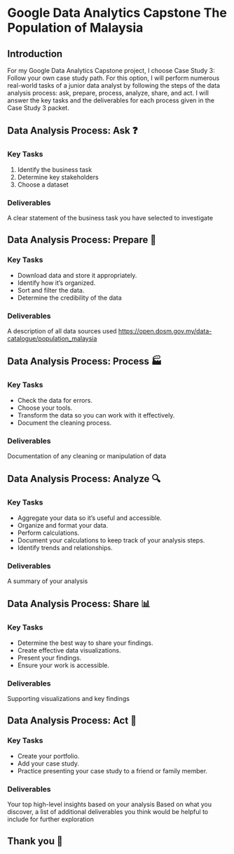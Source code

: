 # Google Data Analytics Capstone The Population of Malaysia
## Introduction
For my Google Data Analytics Capstone project, I choose Case Study 3: Follow your own case study path. For this option, I will perform numerous real-world tasks of a junior data analyst by following the steps of the data analysis process: ask, prepare, process, analyze, share, and act. I will answer the key tasks and the deliverables for each process given in the Case Study 3 packet.

## Data Analysis Process: Ask :question:
### Key Tasks
1. Identify the business task
2. Determine key stakeholders
3. Choose a dataset

### Deliverables
A clear statement of the business task you have selected to investigate

## Data Analysis Process: Prepare :construction_worker:
### Key Tasks
* Download data and store it appropriately.
* Identify how it’s organized.
* Sort and filter the data.
* Determine the credibility of the data

### Deliverables
A description of all data sources used https://open.dosm.gov.my/data-catalogue/population_malaysia

## Data Analysis Process: Process :factory:
### Key Tasks
* Check the data for errors.
* Choose your tools.
* Transform the data so you can work with it effectively.
* Document the cleaning process.

### Deliverables
Documentation of any cleaning or manipulation of data

## Data Analysis Process: Analyze :mag:
### Key Tasks
* Aggregate your data so it’s useful and accessible.
* Organize and format your data.
* Perform calculations.
* Document your calculations to keep track of your analysis steps.
* Identify trends and relationships.

### Deliverables
A summary of your analysis

## Data Analysis Process: Share :bar_chart:
### Key Tasks
* Determine the best way to share your findings.
* Create effective data visualizations.
* Present your findings.
* Ensure your work is accessible.

### Deliverables
Supporting visualizations and key findings

## Data Analysis Process: Act :rocket:
### Key Tasks
* Create your portfolio.
* Add your case study.
* Practice presenting your case study to a friend or family member.

### Deliverables
Your top high-level insights based on your analysis
Based on what you discover, a list of additional deliverables you think would be helpful to include for further exploration

## Thank you :pray:

